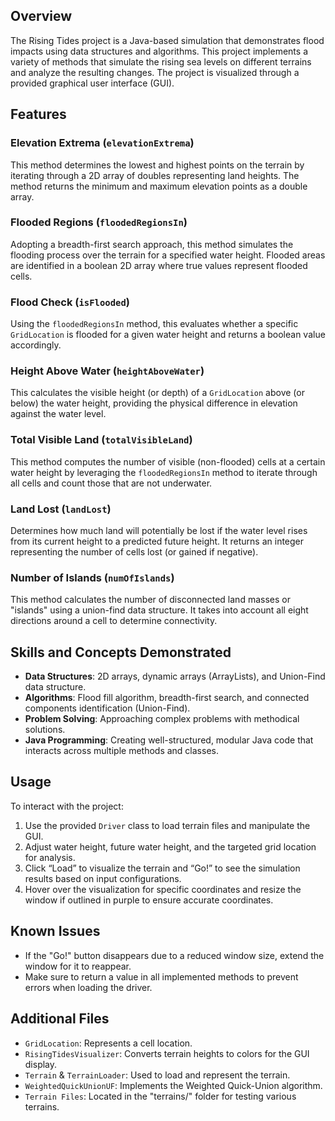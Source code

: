 ## Overview

The Rising Tides project is a Java-based simulation that demonstrates flood impacts using data structures and algorithms. This project implements a variety of methods that simulate the rising sea levels on different terrains and analyze the resulting changes. The project is visualized through a provided graphical user interface (GUI).

## Features

### Elevation Extrema (`elevationExtrema`)
This method determines the lowest and highest points on the terrain by iterating through a 2D array of doubles representing land heights. The method returns the minimum and maximum elevation points as a double array.

### Flooded Regions (`floodedRegionsIn`)
Adopting a breadth-first search approach, this method simulates the flooding process over the terrain for a specified water height. Flooded areas are identified in a boolean 2D array where true values represent flooded cells.

### Flood Check (`isFlooded`)
Using the `floodedRegionsIn` method, this evaluates whether a specific `GridLocation` is flooded for a given water height and returns a boolean value accordingly.

### Height Above Water (`heightAboveWater`)
This calculates the visible height (or depth) of a `GridLocation` above (or below) the water height, providing the physical difference in elevation against the water level.

### Total Visible Land (`totalVisibleLand`)
This method computes the number of visible (non-flooded) cells at a certain water height by leveraging the `floodedRegionsIn` method to iterate through all cells and count those that are not underwater.

### Land Lost (`landLost`)
Determines how much land will potentially be lost if the water level rises from its current height to a predicted future height. It returns an integer representing the number of cells lost (or gained if negative).

### Number of Islands (`numOfIslands`)
This method calculates the number of disconnected land masses or "islands" using a union-find data structure. It takes into account all eight directions around a cell to determine connectivity.

## Skills and Concepts Demonstrated

- **Data Structures**: 2D arrays, dynamic arrays (ArrayLists), and Union-Find data structure.
- **Algorithms**: Flood fill algorithm, breadth-first search, and connected components identification (Union-Find).
- **Problem Solving**: Approaching complex problems with methodical solutions.
- **Java Programming**: Creating well-structured, modular Java code that interacts across multiple methods and classes.

## Usage

To interact with the project:

1. Use the provided `Driver` class to load terrain files and manipulate the GUI.
2. Adjust water height, future water height, and the targeted grid location for analysis.
3. Click “Load” to visualize the terrain and “Go!” to see the simulation results based on input configurations.
4. Hover over the visualization for specific coordinates and resize the window if outlined in purple to ensure accurate coordinates.

## Known Issues

- If the "Go!" button disappears due to a reduced window size, extend the window for it to reappear.
- Make sure to return a value in all implemented methods to prevent errors when loading the driver.

## Additional Files

- `GridLocation`: Represents a cell location.
- `RisingTidesVisualizer`: Converts terrain heights to colors for the GUI display.
- `Terrain` & `TerrainLoader`: Used to load and represent the terrain.
- `WeightedQuickUnionUF`: Implements the Weighted Quick-Union algorithm.
- `Terrain Files`: Located in the "terrains/" folder for testing various terrains.
